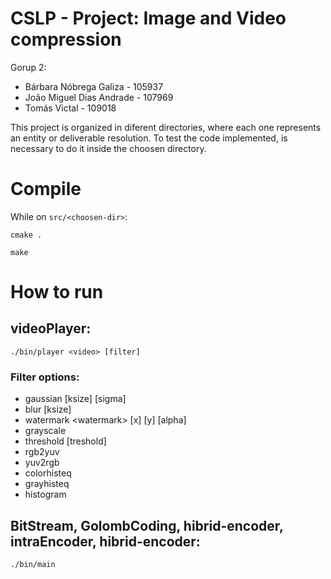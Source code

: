 # CSLP - Project: Image and Video compression 

Gorup 2:
* Bárbara Nóbrega Galiza - 105937
* João Miguel Dias Andrade - 107969
* Tomás Victal - 109018

This project is organized in diferent directories, where each one represents an entity or deliverable resolution. To test the code implemented, is necessary to do it inside the choosen directory.

# Compile
While on `src/<choosen-dir>`:

`cmake .`

`make`

# How to run
## videoPlayer:
`./bin/player <video> [filter] `

### Filter options:
- gaussian \[ksize] \[sigma]
- blur \[ksize]
- watermark \<watermark> \[x] \[y] \[alpha]
- grayscale 
- threshold \[treshold]
- rgb2yuv
- yuv2rgb
- colorhisteq
- grayhisteq
- histogram

## BitStream, GolombCoding, hibrid-encoder, intraEncoder, hibrid-encoder:
`./bin/main `
